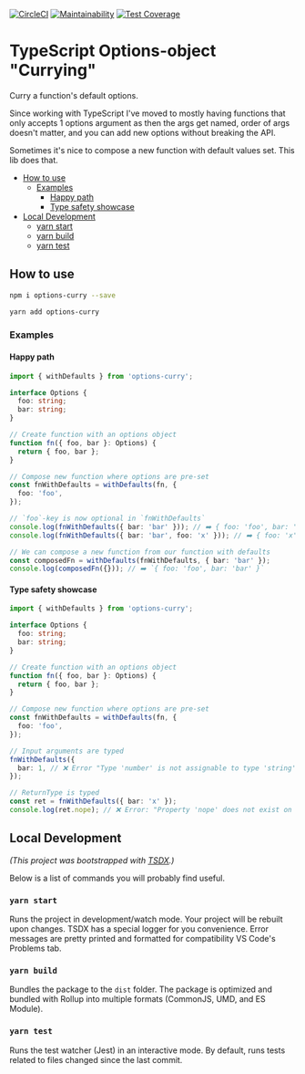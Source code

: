 [![CircleCI](https://circleci.com/gh/KATT/options-curry.svg?style=shield)](https://circleci.com/gh/KATT/options-curry) [![Maintainability](https://api.codeclimate.com/v1/badges/7fe8350eab922963ff12/maintainability)](https://codeclimate.com/github/KATT/options-curry/maintainability) [![Test Coverage](https://api.codeclimate.com/v1/badges/7fe8350eab922963ff12/test_coverage)](https://codeclimate.com/github/KATT/options-curry/test_coverage)

# TypeScript Options-object "Currying" <!-- omit in toc -->

Curry a function's default options.

Since working with TypeScript I've moved to mostly having functions that only accepts 1 options argument as then the args get named, order of args doesn't matter, and you can add new options without breaking the API.

Sometimes it's nice to compose a new function with default values set. This lib does that.

- [How to use](#how-to-use)
  - [Examples](#examples)
    - [Happy path](#happy-path)
    - [Type safety showcase](#type-safety-showcase)
- [Local Development](#local-development)
  - [yarn start](#yarn-start)
  - [yarn build](#yarn-build)
  - [yarn test](#yarn-test)

## How to use

```sh
npm i options-curry --save
```

```sh
yarn add options-curry
```

### Examples

#### Happy path

```typescript
import { withDefaults } from 'options-curry';

interface Options {
  foo: string;
  bar: string;
}

// Create function with an options object
function fn({ foo, bar }: Options) {
  return { foo, bar };
}

// Compose new function where options are pre-set
const fnWithDefaults = withDefaults(fn, {
  foo: 'foo',
});

// `foo`-key is now optional in `fnWithDefaults`
console.log(fnWithDefaults({ bar: 'bar' })); // ➡️ { foo: 'foo', bar: 'bar' }
console.log(fnWithDefaults({ bar: 'bar', foo: 'x' })); // ➡️ ️{ foo: 'x', bar: 'bar' }

// We can compose a new function from our function with defaults
const composedFn = withDefaults(fnWithDefaults, { bar: 'bar' });
console.log(composedFn({})); // ➡️ `{ foo: 'foo', bar: 'bar' }`
```

#### Type safety showcase

```typescript
import { withDefaults } from 'options-curry';

interface Options {
  foo: string;
  bar: string;
}

// Create function with an options object
function fn({ foo, bar }: Options) {
  return { foo, bar };
}

// Compose new function where options are pre-set
const fnWithDefaults = withDefaults(fn, {
  foo: 'foo',
});

// Input arguments are typed
fnWithDefaults({
  bar: 1, // ❌ Error "Type 'number' is not assignable to type 'string'"
});

// ReturnType is typed
const ret = fnWithDefaults({ bar: 'x' });
console.log(ret.nope); // ❌ Error: "Property 'nope' does not exist on type '{ foo: string; bar: string; }"
```

## Local Development

_(This project was bootstrapped with [TSDX](https://github.com/jaredpalmer/tsdx).)_

Below is a list of commands you will probably find useful.

### `yarn start`

Runs the project in development/watch mode. Your project will be rebuilt upon changes. TSDX has a special logger for you convenience. Error messages are pretty printed and formatted for compatibility VS Code's Problems tab.

### `yarn build`

Bundles the package to the `dist` folder.
The package is optimized and bundled with Rollup into multiple formats (CommonJS, UMD, and ES Module).

### `yarn test`

Runs the test watcher (Jest) in an interactive mode.
By default, runs tests related to files changed since the last commit.
